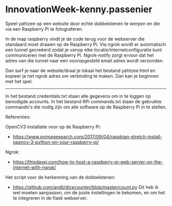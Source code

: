 # InnovationWeek-kenny.passenier

Speel yahtzee op een website door echte dobbelstenen te werpen en die via een Raspberry Pi te fotograferen.

In de map raspberry vindt je de code terug voor de webserver die standaard moet draaien op de Raspberry Pi.
Via ngrok wordt er automatisch een tunnel gecreëerd zodat je vanop elke locatie/internetconfiguratie kunt communiceren met de Raspberry Pi.
Ngrok-notify zorgt ervoor dat het adres van die tunnel naar een vooropgesteld email adres wordt verzonden. 

Dan surf je naar de website/draai je lokaal het bestand yahtzee.html en kopieer je het ngrok adres om verbinding te maken.
Dan kan je beginnen met het spel. 

-----------------

In het bestand credentials.txt staan alle gegevens om in te loggen op benodigde accounts.
In het bestand RPi commands.txt staan de gebruikte commando's die nodig zijn om alle software op de Raspberry Pi in te stellen.

Referenties: 

OpenCV3 installatie voor op de Raspberry Pi:
- https://www.pyimagesearch.com/2017/09/04/raspbian-stretch-install-opencv-3-python-on-your-raspberry-pi/

Ngrok:
-  https://thisdavej.com/how-to-host-a-raspberry-pi-web-server-on-the-internet-with-ngrok/

Het script voor de herkenning van de dobbelstenen: 
- https://github.com/andli/dicecounter/blob/master/count.py
Dit heb ik wel moeten aanpassen, om de juiste instellingen te bekomen, en om het te integreren in de flask webserver.